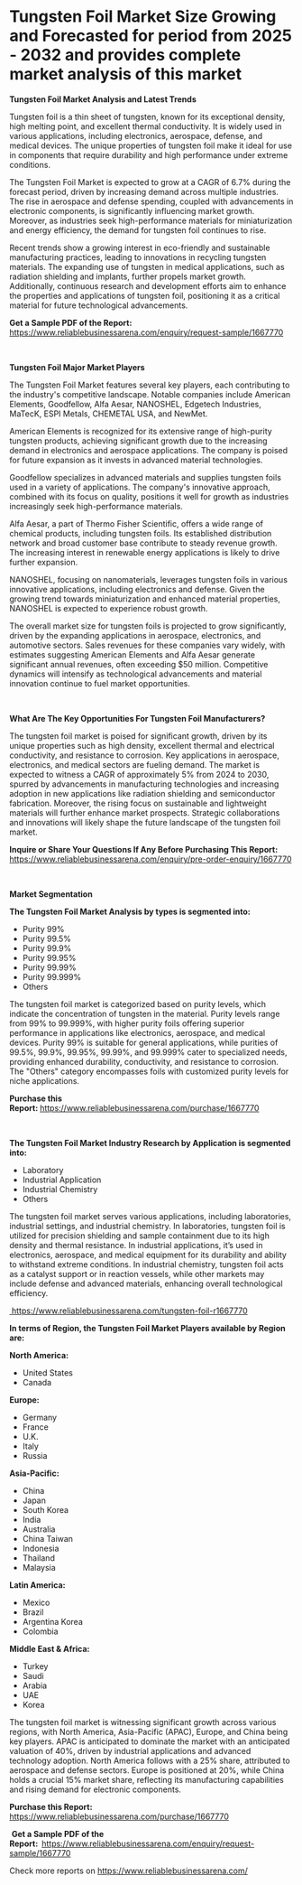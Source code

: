 <p><h1>Tungsten Foil Market Size Growing and Forecasted for period from 2025 - 2032 and provides complete market analysis of this market</h1></p><p><strong>Tungsten Foil Market Analysis and Latest Trends</strong></p>
<p><p>Tungsten foil is a thin sheet of tungsten, known for its exceptional density, high melting point, and excellent thermal conductivity. It is widely used in various applications, including electronics, aerospace, defense, and medical devices. The unique properties of tungsten foil make it ideal for use in components that require durability and high performance under extreme conditions.</p><p>The Tungsten Foil Market is expected to grow at a CAGR of 6.7% during the forecast period, driven by increasing demand across multiple industries. The rise in aerospace and defense spending, coupled with advancements in electronic components, is significantly influencing market growth. Moreover, as industries seek high-performance materials for miniaturization and energy efficiency, the demand for tungsten foil continues to rise. </p><p>Recent trends show a growing interest in eco-friendly and sustainable manufacturing practices, leading to innovations in recycling tungsten materials. The expanding use of tungsten in medical applications, such as radiation shielding and implants, further propels market growth. Additionally, continuous research and development efforts aim to enhance the properties and applications of tungsten foil, positioning it as a critical material for future technological advancements.</p></p>
<p><strong>Get a Sample PDF of the Report:&nbsp;</strong> <a href="https://www.reliablebusinessarena.com/enquiry/request-sample/1667770?utm_campaign=3200&utm_medium=2&utm_source=Github&utm_content=ia&utm_term=07032025&utm_id=tungsten-foil">https://www.reliablebusinessarena.com/enquiry/request-sample/1667770</a></p>
<p>&nbsp;</p>
<p><strong>Tungsten Foil Major Market Players</strong></p>
<p><p>The Tungsten Foil Market features several key players, each contributing to the industry's competitive landscape. Notable companies include American Elements, Goodfellow, Alfa Aesar, NANOSHEL, Edgetech Industries, MaTecK, ESPI Metals, CHEMETAL USA, and NewMet.</p><p>American Elements is recognized for its extensive range of high-purity tungsten products, achieving significant growth due to the increasing demand in electronics and aerospace applications. The company is poised for future expansion as it invests in advanced material technologies.</p><p>Goodfellow specializes in advanced materials and supplies tungsten foils used in a variety of applications. The company's innovative approach, combined with its focus on quality, positions it well for growth as industries increasingly seek high-performance materials.</p><p>Alfa Aesar, a part of Thermo Fisher Scientific, offers a wide range of chemical products, including tungsten foils. Its established distribution network and broad customer base contribute to steady revenue growth. The increasing interest in renewable energy applications is likely to drive further expansion.</p><p>NANOSHEL, focusing on nanomaterials, leverages tungsten foils in various innovative applications, including electronics and defense. Given the growing trend towards miniaturization and enhanced material properties, NANOSHEL is expected to experience robust growth.</p><p>The overall market size for tungsten foils is projected to grow significantly, driven by the expanding applications in aerospace, electronics, and automotive sectors. Sales revenues for these companies vary widely, with estimates suggesting American Elements and Alfa Aesar generate significant annual revenues, often exceeding $50 million. Competitive dynamics will intensify as technological advancements and material innovation continue to fuel market opportunities.</p></p>
<p>&nbsp;</p>
<p><strong>What Are The Key Opportunities For Tungsten Foil Manufacturers?</strong></p>
<p><p>The tungsten foil market is poised for significant growth, driven by its unique properties such as high density, excellent thermal and electrical conductivity, and resistance to corrosion. Key applications in aerospace, electronics, and medical sectors are fueling demand. The market is expected to witness a CAGR of approximately 5% from 2024 to 2030, spurred by advancements in manufacturing technologies and increasing adoption in new applications like radiation shielding and semiconductor fabrication. Moreover, the rising focus on sustainable and lightweight materials will further enhance market prospects. Strategic collaborations and innovations will likely shape the future landscape of the tungsten foil market.</p></p>
<p><strong>Inquire or Share Your Questions If Any Before Purchasing This Report:</strong> <a href="https://www.reliablebusinessarena.com/enquiry/pre-order-enquiry/1667770?utm_campaign=3200&utm_medium=2&utm_source=Github&utm_content=ia&utm_term=07032025&utm_id=tungsten-foil">https://www.reliablebusinessarena.com/enquiry/pre-order-enquiry/1667770</a></p>
<p>&nbsp;</p>
<p><strong>Market Segmentation</strong></p>
<p><strong>The Tungsten Foil Market Analysis by types is segmented into:</strong></p>
<p><ul><li>Purity 99%</li><li>Purity 99.5%</li><li>Purity 99.9%</li><li>Purity 99.95%</li><li>Purity 99.99%</li><li>Purity 99.999%</li><li>Others</li></ul></p>
<p><p>The tungsten foil market is categorized based on purity levels, which indicate the concentration of tungsten in the material. Purity levels range from 99% to 99.999%, with higher purity foils offering superior performance in applications like electronics, aerospace, and medical devices. Purity 99% is suitable for general applications, while purities of 99.5%, 99.9%, 99.95%, 99.99%, and 99.999% cater to specialized needs, providing enhanced durability, conductivity, and resistance to corrosion. The "Others" category encompasses foils with customized purity levels for niche applications.</p></p>
<p><strong>Purchase this Report:&nbsp;</strong><a href="https://www.reliablebusinessarena.com/purchase/1667770?utm_campaign=3200&utm_medium=2&utm_source=Github&utm_content=ia&utm_term=07032025&utm_id=tungsten-foil">https://www.reliablebusinessarena.com/purchase/1667770</a></p>
<p>&nbsp;</p>
<p><strong>The Tungsten Foil Market Industry Research by Application is segmented into:</strong></p>
<p><ul><li>Laboratory</li><li>Industrial Application</li><li>Industrial Chemistry</li><li>Others</li></ul></p>
<p><p>The tungsten foil market serves various applications, including laboratories, industrial settings, and industrial chemistry. In laboratories, tungsten foil is utilized for precision shielding and sample containment due to its high density and thermal resistance. In industrial applications, it’s used in electronics, aerospace, and medical equipment for its durability and ability to withstand extreme conditions. In industrial chemistry, tungsten foil acts as a catalyst support or in reaction vessels, while other markets may include defense and advanced materials, enhancing overall technological efficiency.</p></p>
<p><a href="https://www.reliablebusinessarena.com/tungsten-foil-r1667770?utm_campaign=3200&utm_medium=2&utm_source=Github&utm_content=ia&utm_term=07032025&utm_id=tungsten-foil">&nbsp;https://www.reliablebusinessarena.com/tungsten-foil-r1667770</a></p>
<p><strong>In terms of Region, the Tungsten Foil Market Players available by Region are:</strong></p>
<p>
    <p> <strong> North America: </strong>
        <ul>
            <li>United States</li>
            <li>Canada</li>
        </ul>
        </p> 
    <p> <strong> Europe: </strong>
        <ul>
            <li>Germany</li>
            <li>France</li>
            <li>U.K.</li>
            <li>Italy</li>
            <li>Russia</li>
        </ul>
        </p> 
    <p> <strong> Asia-Pacific: </strong>
        <ul>
            <li>China</li>
            <li>Japan</li>
            <li>South Korea</li>
            <li>India</li>
            <li>Australia</li>
            <li>China Taiwan</li>
            <li>Indonesia</li>
            <li>Thailand</li>
            <li>Malaysia</li>
        </ul>
        </p> 
    <p> <strong> Latin America: </strong>
        <ul>
            <li>Mexico</li>
            <li>Brazil</li>
            <li>Argentina Korea</li>
            <li>Colombia</li>
        </ul>
        </p> 
    <p> <strong> Middle East & Africa: </strong>
        <ul>
            <li>Turkey</li>
            <li>Saudi</li>
            <li>Arabia</li>
            <li>UAE</li>
            <li>Korea</li>
        </ul>
    </p>
    </p>
<p><p>The tungsten foil market is witnessing significant growth across various regions, with North America, Asia-Pacific (APAC), Europe, and China being key players. APAC is anticipated to dominate the market with an anticipated valuation of 40%, driven by industrial applications and advanced technology adoption. North America follows with a 25% share, attributed to aerospace and defense sectors. Europe is positioned at 20%, while China holds a crucial 15% market share, reflecting its manufacturing capabilities and rising demand for electronic components.</p></p>
<p><strong>Purchase this Report: </strong><a href="https://www.reliablebusinessarena.com/purchase/1667770?utm_campaign=3200&utm_medium=2&utm_source=Github&utm_content=ia&utm_term=07032025&utm_id=tungsten-foil">https://www.reliablebusinessarena.com/purchase/1667770</a></p>
<p>&nbsp;<strong>Get a Sample PDF of the Report:&nbsp;&nbsp;</strong><a href="https://www.reliablebusinessarena.com/enquiry/request-sample/1667770?utm_campaign=3200&utm_medium=2&utm_source=Github&utm_content=ia&utm_term=07032025&utm_id=tungsten-foil">https://www.reliablebusinessarena.com/enquiry/request-sample/1667770</a></p>
<p><strong></strong></p>
<p>Check more reports on <a href="https://www.reliablebusinessarena.com/?utm_campaign=3200&utm_medium=2&utm_source=Github&utm_content=ia&utm_term=07032025&utm_id=tungsten-foil">https://www.reliablebusinessarena.com/</a></p>
